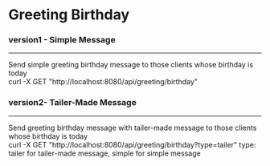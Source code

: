 # Greeting Birthday
### version1 - Simple Message
---
Send simple greeting birthday message to those clients 
whose birthday is today <br/>
curl -X GET "http://localhost:8080/api/greeting/birthday"

### version2- Tailer-Made Message
---
Send greeting birthday message with tailer-made message to those clients
whose birthday is today <br/>
curl -X GET "http://localhost:8080/api/greeting/birthday?type=tailer"
type: tailer for tailer-made message, simple for simple message
